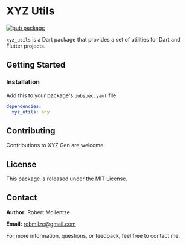 # XYZ Utils

[![pub package](https://img.shields.io/pub/v/xyz_gen.svg)](https://pub.dev/packages/xyz_gen)

`xyz_utils` is a Dart package that provides a set of utilities for Dart and Flutter projects.

## Getting Started

### Installation

Add this to your package's `pubspec.yaml` file:

```yaml
dependencies:
  xyz_utils: any
```

## Contributing

Contributions to XYZ Gen are welcome.

## License

This package is released under the MIT License.

## Contact

**Author:** Robert Mollentze

**Email:** robmllze@gmail.com

For more information, questions, or feedback, feel free to contact me.